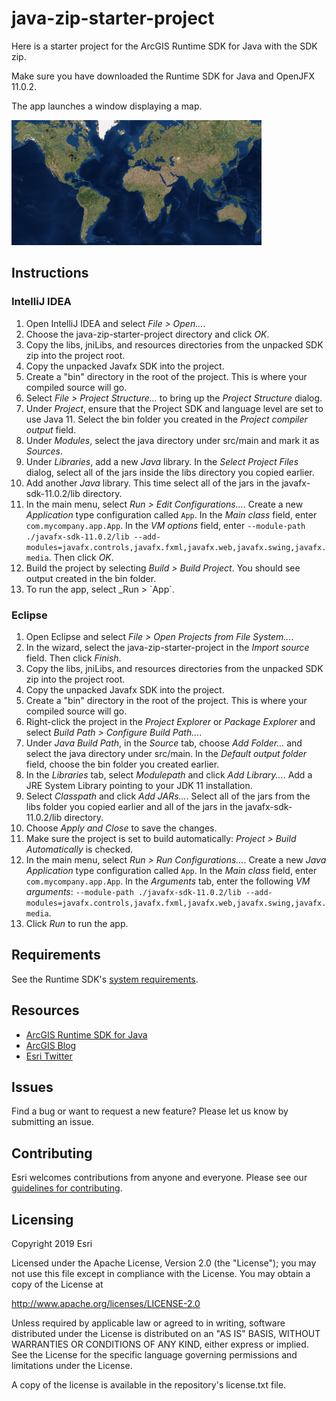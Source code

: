 # java-zip-starter-project

Here is a starter project for the ArcGIS Runtime SDK for Java with the SDK zip.

Make sure you have downloaded the Runtime SDK for Java and OpenJFX 11.0.2.

The app launches a window displaying a map.

![screenshot](screenshot.png)

## Instructions

### IntelliJ IDEA

1. Open IntelliJ IDEA and select _File > Open..._.
2. Choose the java-zip-starter-project directory and click _OK_.
3. Copy the libs, jniLibs, and resources directories from the unpacked SDK zip into the project root.
4. Copy the unpacked Javafx SDK into the project.
5. Create a "bin" directory in the root of the project. This is where your compiled source will go.
6. Select _File > Project Structure..._ to bring up the _Project Structure_ dialog.
7. Under _Project_, ensure that the Project SDK and language level are set to use Java 11. Select the bin folder you created in the _Project compiler output_ field.
8. Under _Modules_, select the java directory under src/main and mark it as _Sources_.
9. Under _Libraries_, add a new _Java_ library. In the _Select Project Files_ dialog, select all of the jars inside the libs directory you copied earlier.
10. Add another _Java_ library. This time select all of the jars in the javafx-sdk-11.0.2/lib directory.
11. In the main menu, select _Run > Edit Configurations..._. Create a new _Application_ type configuration called `App`. In the _Main class_ field, enter `com.mycompany.app.App`. In the _VM options_ field, enter `--module-path ./javafx-sdk-11.0.2/lib --add-modules=javafx.controls,javafx.fxml,javafx.web,javafx.swing,javafx.media`. Then click _OK_.
12. Build the project by selecting _Build > Build Project_. You should see output created in the bin folder.
13. To run the app, select _Run > \`App\`.

### Eclipse

1. Open Eclipse and select _File > Open Projects from File System..._.
2. In the wizard, select the java-zip-starter-project in the _Import source_ field. Then click _Finish_.
3. Copy the libs, jniLibs, and resources directories from the unpacked SDK zip into the project root.
4. Copy the unpacked Javafx SDK into the project.
5. Create a "bin" directory in the root of the project. This is where your compiled source will go.
6. Right-click the project in the _Project Explorer_ or _Package Explorer_ and select _Build Path > Configure Build Path..._.
7. Under _Java Build Path_, in the _Source_ tab, choose _Add Folder..._ and select the java directory under src/main. In the _Default output folder_ field, choose the bin folder you created earlier.
8. In the _Libraries_ tab, select _Modulepath_ and click _Add Library..._. Add a JRE System Library pointing to your JDK 11 installation.
9. Select _Classpath_ and click _Add JARs..._. Select all of the jars from the libs folder you copied earlier and all of the jars in the javafx-sdk-11.0.2/lib directory.
10. Choose _Apply and Close_ to save the changes.
11. Make sure the project is set to build automatically: _Project > Build Automatically_ is checked.
12. In the main menu, select _Run > Run Configurations..._. Create a new _Java Application_ type configuration called `App`. In the _Main class_ field, enter `com.mycompany.app.App`. In the _Arguments_ tab, enter the following _VM arguments_: `--module-path ./javafx-sdk-11.0.2/lib --add-modules=javafx.controls,javafx.fxml,javafx.web,javafx.swing,javafx.media`.
13. Click _Run_ to run the app.

## Requirements

See the Runtime SDK's [system requirements](https://developers.arcgis.com/java/latest/guide/system-requirements.htm).

## Resources

* [ArcGIS Runtime SDK for Java](https://developers.arcgis.com/java/)  
* [ArcGIS Blog](https://blogs.esri.com/esri/arcgis/)  
* [Esri Twitter](https://twitter.com/esri)  

## Issues

Find a bug or want to request a new feature?  Please let us know by submitting an issue.

## Contributing

Esri welcomes contributions from anyone and everyone. Please see our [guidelines for contributing](https://github.com/esri/contributing).

## Licensing

Copyright 2019 Esri

Licensed under the Apache License, Version 2.0 (the "License"); you may not 
use this file except in compliance with the License. You may obtain a copy 
of the License at

http://www.apache.org/licenses/LICENSE-2.0

Unless required by applicable law or agreed to in writing, software 
distributed under the License is distributed on an "AS IS" BASIS, WITHOUT 
WARRANTIES OR CONDITIONS OF ANY KIND, either express or implied. See the 
License for the specific language governing permissions and limitations 
under the License.

A copy of the license is available in the repository's license.txt file.
